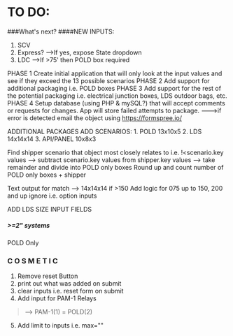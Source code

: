 # TO DO:

###What's next?
####NEW INPUTS:
1. SCV
2. Express?
-->If yes, expose State dropdown
3. LDC
-->If >75' then POLD box required

PHASE 1
Create initial application that will only look at the input values and see if they exceed the 13 possible scenarios
PHASE 2
Add support for additional packaging i.e. POLD boxes
PHASE 3
Add support for the rest of the potential packaging i.e. electrical junction boxes, LDS outdoor bags, etc.
PHASE 4
Setup database (using PHP & mySQL?) that will accept comments or requests for changes. App will store failed attempts to package. --->if error is detected email the object using https://formspree.io/

ADDITIONAL PACKAGES
  ADD SCENARIOS:
    1. POLD      13x10x5
    2. LDS       14x14x14
    3. API/PANEL 10x8x3

Find shipper scenario that object most closely relates to i.e. !<scenario.key values
  --> subtract scenario.key values from shipper.key values
  --> take remainder and divide into POLD only boxes
  Round up and count number of POLD only boxes + shipper

Text output for match
--> 14x14x14 if >150
Add logic for 075 up to 150, 200 and up ignore i.e. option inputs





ADD LDS SIZE INPUT FIELDS

##### >=2" systems
POLD Only

### C O S M E T I C
  1. Remove reset Button
  2. print out what was added on submit
  3. clear inputs i.e. reset form on submit
  4. Add input for PAM-1 Relays
  > --> PAM-1(1) = POLD(2)
  5. Add limit to inputs i.e. max=""
